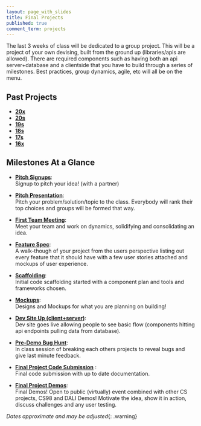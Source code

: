 ```yaml
---
layout: page_with_slides
title: Final Projects
published: true
comment_term: projects
---
```


The last 3 weeks of class will be dedicated to a group project.  This will be a project of your own devising, built from the ground up (libraries/apis are allowed).  There are required components such as having both an api server+database and a clientside that you have to build through a series of milestones. Best practices, group dynamics, agile, etc will all be on the menu.

## Past Projects

* [**20x**](20x)
* [**20s**](20s)
* [**19s**](19s)
* [**18s**](18s)
* [**17s**](17s)
* [**16x**](16x)


## Milestones At a Glance

* **[Pitch Signups](pitch)**:<br><!--7/21/2016-->
  Signup to pitch your idea! (with a partner)

* **[Pitch Presentation](pitch)**:<br><!--7/28/2016-->
  Pitch your problem/solution/topic to the class. Everybody will rank their top choices and groups will be formed that way.

* **[First Team Meeting](first-meeting)**:<br><!--7/28/2016-->
  Meet your team and work on dynamics, solidifying and consolidating an idea.  

* **[Feature Spec](feature-spec)**:<br><!--8/9/2016-->
  A walk-though of your project from the users perspective listing out every feature that it should have with a few user stories attached and mockups of user experience.

* **[Scaffolding](scaffolding)**:<br><!--8/11/2016-->
  Initial code scaffolding started with a component plan and tools and frameworks chosen.

* **[Mockups](mockups)**:<br><!--8/9/2016-->
  Designs and Mockups for what you are planning on building!

* **[Dev Site Up (client+server)](dev-site)**:<br><!--8/16/2016-->
  Dev site goes live allowing people to see basic flow (components hitting api endpoints pulling data from database).

<!-- * **[Progress Pull Request](progress-pr)** (5/22):<br>
  Submit a Pull Request that you are proud of -->

* **[Pre-Demo Bug Hunt](bughunt)**:<br><!--8/18/2016-->
  In class session of breaking each others projects to reveal bugs and give last minute feedback.

* **[Final Project Code Submission](final-submission)** :<br>
  Final code submission with up to date documentation.

* **[Final Project Demos](final)**:<br><!--8/24/2016-->
  Final Demos! Open to public (virtually) event combined with other CS projects, CS98 and DALI Demos! Motivate the idea, show it in action, discuss challenges and any user testing.

*Dates approximate and may be adjusted*{: .warning}
